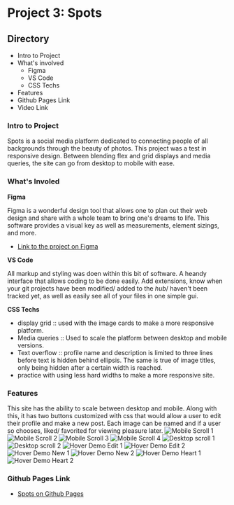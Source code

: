 # Project 3: Spots

## Directory 

* Intro to Project
* What's involved  
  * Figma  
  * VS Code
  * CSS Techs 
* Features  
* Github Pages Link
* Video Link

### Intro to Project
  
Spots is a social media platform dedicated to connecting people of all backgrounds through the beauty of photos.
This project was a test in responsive design. Between blending flex and grid displays and media queries, the site can go from desktop to mobile with ease. 

### What's Involed

  
**Figma**  
  
Figma is a wonderful design tool that allows one to plan out their web design and share with a whole team to bring one's dreams to life. This software provides a visual key as well as measurements, element sizings, and more.
* [Link to the project on Figma](https://www.figma.com/file/BBNm2bC3lj8QQMHlnqRsga/Sprint-3-Project-%E2%80%94-Spots?type=design&node-id=2%3A60&mode=design&t=afgNFybdorZO6cQo-1)  
  
**VS Code**  
  
  All markup and styling was doen within this bit of software. A heandy interface that allows coding to be done easily. Add extensions, know when your git projects have been modified/ added to the *hub*/ haven't been tracked yet, as well as easily see all of your files in one simple gui.

**CSS Techs**

* display grid :: used with the image cards to make a more responsive platform.
* Media queries :: Used to scale the platform between desktop and mobile versions.
* Text overflow :: profile name and description is limited to three lines before text is hidden behind ellipsis. The same is true of image titles, only being hidden after a certain width is reached.
* practice with using less hard widths to make a more responsive site.

### Features

This site has the ability to scale between desktop and mobile. Along with this, it has two buttons customized with css that would allow a user to edit their profile and make a new post. Each image can be named and if a user so chooses, liked/ favorited for viewing pleasure later. 
![Mobile Scroll 1](./images/Demo/Mobile_1.png)
![Mobile Scroll 2](./images/Demo/Mobile_2.png)
![Mobile Scroll 3](./images/Demo/Mobile_3.png)
![Mobile Scroll 4](./images/Demo/Mobile_4.png)
![Desktop scroll 1](./images/Demo/Desktop_1.png)
![Desktop scroll 2](./images/Demo/Desktop_2.png)
![Hover Demo Edit 1](./images/Demo/Edit_2.png)
![Hover Demo Edit 2](./images/Demo/Edit_1.png)
![Hover Demo New 1](./images/Demo/New_2.png)
![Hover Demo New 2](./images/Demo/New_1.png)
![Hover Demo Heart 1](./images/Demo/Heart_2.png)
![Hover Demo Heart 2](./images/Demo/Heart_1.png)

### Github Pages Link

* [Spots on Github Pages](https://hellnwo.github.io/se_project_spots/)